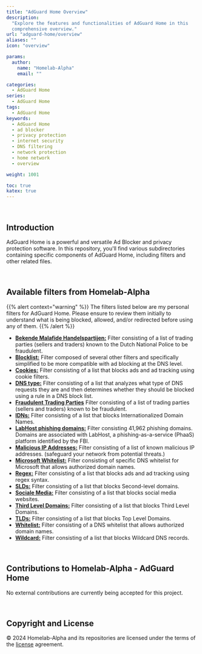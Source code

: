 ```yaml
---
title: "AdGuard Home Overview"
description:
  "Explore the features and functionalities of AdGuard Home in this
  comprehensive overview."
url: "adguard-home/overview"
aliases: ""
icon: "overview"

params:
  author:
    name: "Homelab-Alpha"
    email: ""

categories:
  - AdGuard Home
series:
  - AdGuard Home
tags:
  - AdGuard Home
keywords:
  - AdGuard Home
  - ad blocker
  - privacy protection
  - internet security
  - DNS filtering
  - network protection
  - home network
  - overview

weight: 1001

toc: true
katex: true
---
```


<br />

## Introduction

AdGuard Home is a powerful and versatile Ad Blocker and privacy protection
software. In this repository, you'll find various subdirectories containing
specific components of AdGuard Home, including filters and other related files.

<br />

## Available filters from Homelab-Alpha

{{% alert context="warning" %}} The filters listed below are my personal filters
for AdGuard Home. Please ensure to review them initially to understand what is
being blocked, allowed, and/or redirected before using any of them.
{{% /alert %}}

- [**Bekende Malafide Handelspartijen:**] Filter consisting of a list of trading
  parties (sellers and traders) known to the Dutch National Police to be
  fraudulent.
- [**Blocklist:**] Filter composed of several other filters and specifically
  simplified to be more compatible with ad blocking at the DNS level.
- [**Cookies:**] Filter consisting of a list that blocks ads and ad tracking
  using cookie filters.
- [**DNS type:**] Filter consisting of a list that analyzes what type of DNS
  requests they are and then determines whether they should be blocked using a
  rule in a DNS block list.
- [**Fraudulent Trading Parties**] Filter consisting of a list of trading
  parties (sellers and traders) known to be fraudulent.
- [**IDNs:**] Filter consisting of a list that blocks Internationalized Domain
  Names.
- [**LabHost phishing domains:**] Filter consisting 41,962 phishing domains.
  Domains are associated with LabHost, a phishing-as-a-service (PhaaS) platform
  identified by the FBI.
- [**Malicious IP Addresses:**] Filter consisting of a list of known malicious
  IP addresses. (safeguard your network from potential threats.)
- [**Microsoft Whitelist:**] Filter consisting of specific DNS whitelist for
  Microsoft that allows authorized domain names.
- [**Regex:**] Filter consisting of a list that blocks ads and ad tracking using
  regex syntax.
- [**SLDs:**] Filter consisting of a list that blocks Second-level domains.
- [**Sociale Media:**] Filter consisting of a list that blocks social media
  websites.
- [**Third Level Domains:**] Filter consisting of a list that blocks Third Level
  Domains.
- [**TLDs:**] Filter consisting of a list that blocks Top Level Domains.
- [**Whitelist:**] Filter consisting of a DNS whitelist that allows authorized
  domain names.
- [**Wildcard:**] Filter consisting of a list that blocks Wildcard DNS records.

<br />

## Contributions to Homelab-Alpha - AdGuard Home

No external contributions are currently being accepted for this project.

<br />

## Copyright and License

&copy; 2024 Homelab-Alpha and its repositories are licensed under the terms of
the [license] agreement.

[license]: docs/../../help/license.md
[**Bekende Malafide Handelspartijen:**]:
  https://raw.githubusercontent.com/homelab-alpha/adguard-home/main/filters/bekende_malafide_handelspartijen.txt
[**Blocklist:**]:
  https://raw.githubusercontent.com/homelab-alpha/adguard-home/main/filters/blocklist.txt
[**Cookies:**]:
  https://raw.githubusercontent.com/homelab-alpha/adguard-home/main/filters/cookies.txt
[**DNS type:**]:
  https://raw.githubusercontent.com/homelab-alpha/adguard-home/main/filters/dns_type.txt
[**Fraudulent Trading Parties**]:
  https://raw.githubusercontent.com/homelab-alpha/adguard-home/main/filters/fraudulent_trading_parties.txt
[**IDNs:**]:
  https://raw.githubusercontent.com/homelab-alpha/adguard-home/main/filters/idns.txt
[**LabHost phishing domains:**]:
  https://raw.githubusercontent.com/homelab-alpha/adguard-home/refs/heads/main/filters/labhost_phishing_domains.txt
[**Malicious IP Addresses:**]:
  https://raw.githubusercontent.com/homelab-alpha/adguard-home/main/filters/malicious_ip_addresses.txt
[**Microsoft Whitelist:**]:
  https://raw.githubusercontent.com/homelab-alpha/adguard-home/main/filters/microsoft_whitelist.txt
[**Regex:**]:
  https://raw.githubusercontent.com/homelab-alpha/adguard-home/main/filters/regex.txt
[**SLDs:**]:
  https://raw.githubusercontent.com/homelab-alpha/adguard-home/main/filters/slds.txt
[**Sociale Media:**]:
  https://raw.githubusercontent.com/homelab-alpha/adguard-home/main/filters/sociale_media.txt
[**Third Level Domains:**]:
  https://raw.githubusercontent.com/homelab-alpha/adguard-home/main/filters/third_level_domains.txt
[**TLDs:**]:
  https://raw.githubusercontent.com/homelab-alpha/adguard-home/main/filters/tlds.txt
[**Whitelist:**]:
  https://raw.githubusercontent.com/homelab-alpha/adguard-home/main/filters/whitelist.txt
[**Wildcard:**]:
  https://raw.githubusercontent.com/homelab-alpha/adguard-home/main/filters/wildcard.txt
